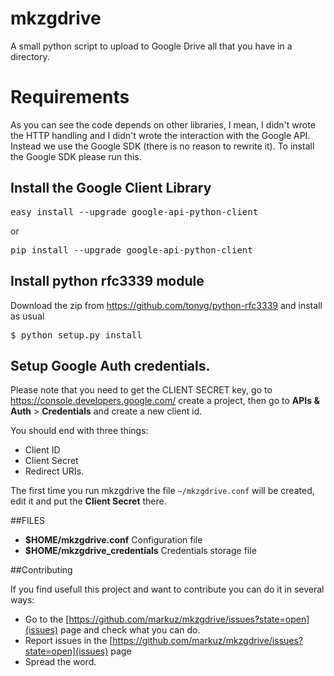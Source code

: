 # mkzgdrive

A small python script to upload to Google Drive all that you have in a directory.

# Requirements

As you can see the code depends on other libraries, I mean, I didn't wrote the HTTP handling and I didn't wrote the interaction with the Google API. Instead we use the Google SDK (there is no reason to rewrite it). To install the Google SDK please run this.

## Install the Google Client Library

<pre>easy_install --upgrade google-api-python-client</pre>

or

<pre>pip install --upgrade google-api-python-client</pre>

## Install python rfc3339 module

Download the zip from https://github.com/tonyg/python-rfc3339 and install as usual 
<pre>$ python setup.py install</pre>

## Setup Google Auth credentials.
Please note that you need to get the CLIENT SECRET key, go to https://console.developers.google.com/ create a project, then go to **APIs &amp; Auth** &gt; **Credentials** and create a new client id.

You should end with three things:

*   Client ID
*   Client Secret
*   Redirect URIs.

The first time you run mkzgdrive the file  `~/mkzgdrive.conf` will be created, edit it and put the **Client Secret** there.

##FILES

* **$HOME/mkzgdrive.conf** Configuration file
* **$HOME/mkzgdrive_credentials** Credentials storage file

##Contributing

If you find usefull this project and want to contribute you can do it in several ways:

* Go to the [https://github.com/markuz/mkzgdrive/issues?state=open](issues) page and check what you can do.
* Report issues in the [https://github.com/markuz/mkzgdrive/issues?state=open](issues) page
* Spread the word.

